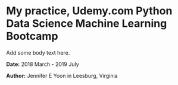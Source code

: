 # My practice, Udemy.com Python Data Science Machine Learning Bootcamp

Add some body text here.

**Date:**   2018 March - 2019 July

**Author:**   Jennifer E Yoon in Leesburg, Virginia
